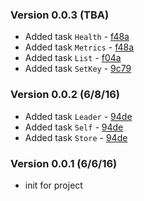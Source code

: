 ### Version 0.0.3 (TBA)
* Added task `Health` - [f48a](https://github.com/cdancy/gradle-etcd-rest-plugin/commit/f48aff4ac16100eecf0131c5d78bca1c9a391066)
* Added task `Metrics` - [f48a](https://github.com/cdancy/gradle-etcd-rest-plugin/commit/f48aff4ac16100eecf0131c5d78bca1c9a391066)
* Added task `List` - [f04a](https://github.com/cdancy/gradle-etcd-rest-plugin/commit/f04ab830afddec6a4cf338c94985571a5dd60aa1)
* Added task `SetKey` - [9c79](9c7909d74ed198a70b8bf247ef960cabaa3cc4e1)

### Version 0.0.2 (6/8/16)
* Added task `Leader` - [94de](https://github.com/cdancy/gradle-etcd-rest-plugin/commit/94de8bfb947614907768351f737d407bd4b12c22)
* Added task `Self` - [94de](https://github.com/cdancy/gradle-etcd-rest-plugin/commit/94de8bfb947614907768351f737d407bd4b12c22)
* Added task `Store` - [94de](https://github.com/cdancy/gradle-etcd-rest-plugin/commit/94de8bfb947614907768351f737d407bd4b12c22)

### Version 0.0.1 (6/6/16)
* init for project
